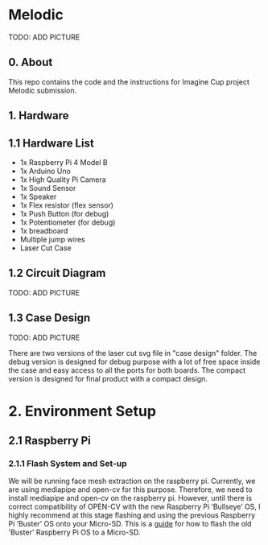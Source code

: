 # Melodic

TODO: ADD PICTURE

## 0. About

This repo contains the code and the instructions for Imagine Cup project Melodic submission.

## 1. Hardware

## 1.1 Hardware List

- 1x Raspberry Pi 4 Model B
- 1x Arduino Uno
- 1x High Quality Pi Camera
- 1x Sound Sensor
- 1x Speaker
- 1x Flex resistor (flex sensor)
- 1x Push Button (for debug)
- 1x Potentiometer (for debug)
- 1x breadboard
- Multiple jump wires
- Laser Cut Case

## 1.2 Circuit Diagram

TODO: ADD PICTURE

## 1.3 Case Design

TODO: ADD PICTURE

There are two versions of the laser cut svg file in "case design" folder. The debug version is designed for debug purpose with a lot of free space inside the case and easy access to all the ports for both boards. The compact version is designed for final product with a compact design.

# 2. Environment Setup

## 2.1 Raspberry Pi

### 2.1.1 Flash System and Set-up

We will be running face mesh extraction on the raspberry pi. Currently, we are using mediapipe and open-cv for this purpose. Therefore, we need to install mediapipe and open-cv on the raspberry pi. However, until there is correct compatibility of OPEN-CV with the new Raspberry Pi ‘Bullseye’ OS, I highly recommend at this stage flashing and using the previous Raspberry Pi ‘Buster’ OS onto your Micro-SD. This is a [guide](https://core-electronics.com.au/tutorials/flash-buster-os-pi.html) for how to flash the old 'Buster' Raspberry Pi OS to a Micro-SD.



